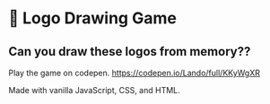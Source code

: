 # 🎨 Logo Drawing Game 

## Can you draw these logos from memory??

Play the game on codepen.
https://codepen.io/Lando/full/KKyWgXR

Made with vanilla JavaScript, CSS, and HTML.

